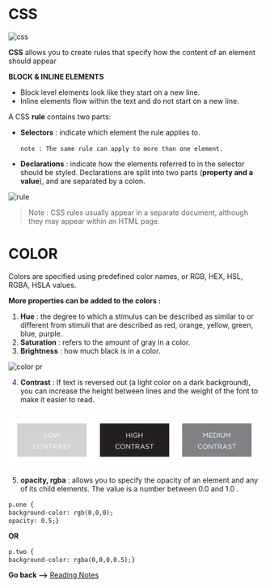 # CSS

![css](https://744025.smushcdn.com/1245953/wp-content/uploads/2020/03/css-borders.jpg?lossy=1&strip=1&webp=1)

**CSS** allows you to create rules that specify how the content of an element should appear

**BLOCK & INLINE ELEMENTS**

- Block level elements look like they start on a new line.
- Inline elements flow within the text and do not start on a new line.

A CSS **rule** contains two parts:

- **Selectors** : indicate which element the rule applies to.

  `note : The same rule can apply to more than one element. `

- **Declarations** : indicate how the elements referred to in the selector should be styled.
  Declarations are split into two parts (**property and a value**), and are separated by a colon.

![rule](https://code.makery.ch/library/html-css/part3/css-rule.png)

> Note : CSS rules usually appear in a separate document, although they may appear within an HTML page.

# COLOR

Colors are specified using predefined color names, or RGB, HEX, HSL, RGBA, HSLA values.

**More properties can be added to the colors :**

1. **Hue** : the degree to which a stimulus can be described as similar to or different from stimuli that are described as red, orange, yellow, green, blue, purple.
2. **Saturation** : refers to the amount of gray in a color.
3. **Brightness** : how much black is in a color.

![color pr](https://purple11.com/static/fed42130c194b0c240a4ec10408adf97/8282f/hsl-cover-2.png)

4. **Contrast** : If text is reversed out (a light color on a dark background), you can increase the height between lines and the weight of the font to make it easier to read.

![contrast](../img201/Contrast.PNG)

5. **opacity, rgba** : allows you to
   specify the opacity of an element and any of its child elements.
   The value is a number between 0.0 and 1.0 .

```
p.one {
background-color: rgb(0,0,0);
opacity: 0.5;}
```

**OR**

```
p.two {
background-color: rgba(0,0,0,0.5);}
```

**Go back -->** [Reading Notes](https://aseel-dweedar.github.io/reading-notes/)
